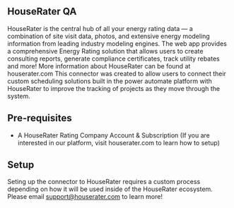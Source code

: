 ## HouseRater QA

HouseRater is the central hub of all your energy rating data — a combination of site visit data, photos, and extensive energy modeling information from leading industry modeling engines. The web app provides a comprehensive Energy Rating solution that allows users to create consulting reports, generate compliance certificates, track utility rebates and more! More information about HouseRater can be found at houserater.com
This connector was created to allow users to connect their custom scheduling solutions built in the power automate platform with HouseRater to improve the tracking of projects as they move through the system. 

## Pre-requisites

- A HouseRater Rating Company Account & Subscription (If you are interested in our platform, visit houserater.com to learn how to setup)

## Setup

Seting up the connector to HouseRater requires a custom process depending on how it will be used inside of the HouseRater ecosystem. Please email support@houserater.com to learn more!
